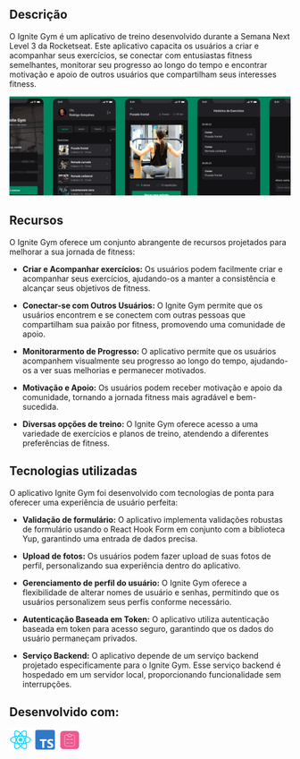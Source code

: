 ## Descrição

O Ignite Gym é um aplicativo de treino desenvolvido durante a Semana Next Level 3 da Rocketseat. Este aplicativo capacita os usuários a criar e acompanhar seus exercícios, se conectar com entusiastas fitness semelhantes, monitorar seu progresso ao longo do tempo e encontrar motivação e apoio de outros usuários que compartilham seus interesses fitness.

![Ignite Gym Prévia](./public/assets/ignitegym-preview.png)

## Recursos

O Ignite Gym oferece um conjunto abrangente de recursos projetados para melhorar a sua jornada de fitness:

- **Criar e Acompanhar exercícios:** Os usuários podem facilmente criar e acompanhar seus exercícios, ajudando-os a manter a consistência e alcançar seus objetivos de fitness.

- **Conectar-se com Outros Usuários:** O Ignite Gym permite que os usuários encontrem e se conectem com outras pessoas que compartilham sua paixão por fitness, promovendo uma comunidade de apoio.

- **Monitorarmento de Progresso:** O aplicativo permite que os usuários acompanhem visualmente seu progresso ao longo do tempo, ajudando-os a ver suas melhorias e permanecer motivados.

- **Motivação e Apoio:** Os usuários podem receber motivação e apoio da comunidade, tornando a jornada fitness mais agradável e bem-sucedida.

- **Diversas opções de treino:** O Ignite Gym oferece acesso a uma variedade de exercícios e planos de treino, atendendo a diferentes preferências de fitness.

## Tecnologias utilizadas

O aplicativo Ignite Gym foi desenvolvido com tecnologias de ponta para oferecer uma experiência de usuário perfeita:

- **Validação de formulário:** O aplicativo implementa validações robustas de formulário usando o React Hook Form em conjunto com a biblioteca Yup, garantindo uma entrada de dados precisa.

- **Upload de fotos:** Os usuários podem fazer upload de suas fotos de perfil, personalizando sua experiência dentro do aplicativo.

- **Gerenciamento de perfil do usuário:** O Ignite Gym oferece a flexibilidade de alterar nomes de usuário e senhas, permitindo que os usuários personalizem seus perfis conforme necessário.

- **Autenticação Baseada em Token:** O aplicativo utiliza autenticação baseada em token para acesso seguro, garantindo que os dados do usuário permaneçam privados.

- **Serviço Backend:** O aplicativo depende de um serviço backend projetado especificamente para o Ignite Gym. Esse serviço backend é hospedado em um servidor local, proporcionando funcionalidade sem interrupções.

## Desenvolvido com:

<img src="./public/assets/reactnative-logo.png" alt="React Native" width="40"> <img src="./public/assets/typescript-logo.png" alt="TypeScript" width="40"> <img src="./public/assets/react-hook-form.png" alt="React Hook Form" width="40">
